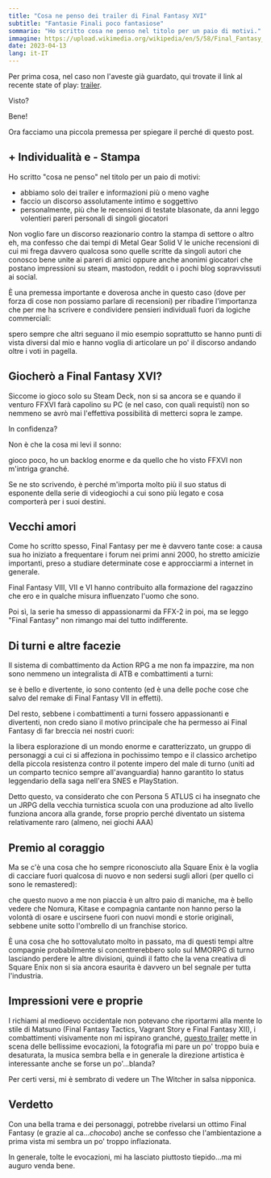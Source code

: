 ```yaml
---
title: "Cosa ne penso dei trailer di Final Fantasy XVI"
subtitle: "Fantasie Finali poco fantasiose"
sommario: "Ho scritto cosa ne penso nel titolo per un paio di motivi."
immagine: https://upload.wikimedia.org/wikipedia/en/5/58/Final_Fantasy_XVI_Key_Art.png
date: 2023-04-13
lang: it-IT
---
```


Per prima cosa, nel caso non l'aveste già guardato, qui trovate il link al recente state of play: [trailer](https://youtu.be/UfP_3UD5qF8).

Visto?

Bene!

Ora facciamo una piccola premessa per spiegare il perché di questo post.

## + Individualità e - Stampa

Ho scritto "cosa ne penso" nel titolo per un paio di motivi:

- abbiamo solo dei trailer e informazioni più o meno vaghe
- faccio un discorso assolutamente intimo e soggettivo
- personalmente, più che le recensioni di testate blasonate, da anni leggo volentieri pareri personali di singoli giocatori

Non voglio fare un discorso reazionario contro la stampa di settore o altro eh, ma confesso che dai tempi di Metal Gear Solid V le uniche recensioni di cui mi frega davvero qualcosa sono quelle scritte da singoli autori che conosco bene unite ai pareri di amici oppure anche anonimi giocatori che postano impressioni su steam, mastodon, reddit o i pochi blog sopravvissuti ai social.

È una premessa importante e doverosa anche in questo caso (dove per forza di cose non possiamo parlare di recensioni) per ribadire l'importanza che per me ha scrivere e condividere pensieri individuali fuori da logiche commerciali: 

spero sempre che altri seguano il mio esempio soprattutto se hanno punti di vista diversi dal mio e hanno voglia di articolare un po' il discorso andando oltre i voti in pagella.

## Giocherò a Final Fantasy XVI?

Siccome io gioco solo su Steam Deck, non si sa ancora se e quando il venturo FFXVI farà capolino su PC (e nel caso, con quali requisti) non so nemmeno se avrò mai l'effettiva possibilità di metterci sopra le zampe. 

In confidenza? 

Non è che la cosa mi levi il sonno: 

gioco poco, ho un backlog enorme e da quello che ho visto FFXVI non m'intriga granché.

Se ne sto scrivendo, è perché m'importa molto più il suo status di esponente della serie di videogiochi a cui sono più legato e cosa comporterà per i suoi destini.

## Vecchi amori

Come ho scritto spesso, Final Fantasy per me è davvero tante cose: a causa sua ho iniziato a frequentare i forum nei primi anni 2000, ho stretto amicizie importanti, preso a studiare determinate cose e approcciarmi a internet in generale.

Final Fantasy VIII, VII e VI hanno contribuito alla formazione del ragazzino che ero e in qualche misura influenzato l'uomo che sono. 

Poi sì, la serie ha smesso di appassionarmi da FFX-2 in poi, ma se leggo "Final Fantasy" non rimango mai del tutto indifferente.

## Di turni e altre facezie

Il sistema di combattimento da Action RPG a me non fa impazzire, ma non sono nemmeno un integralista di ATB e combattimenti a turni: 

se è bello e divertente, io sono contento (ed è una delle poche cose che salvo del remake di Final Fantasy VII in effetti).

Del resto, sebbene i combattimenti a turni fossero appassionanti e divertenti, non credo siano il motivo principale che ha permesso ai Final Fantasy di far breccia nei nostri cuori: 

la libera esplorazione di un mondo enorme e caratterizzato, un gruppo di personaggi a cui ci si affeziona in pochissimo tempo e il classico archetipo della piccola resistenza contro il potente impero del male di turno (uniti ad un comparto tecnico sempre all'avanguardia) hanno garantito lo status leggendario della saga nell'era SNES e PlayStation.

Detto questo, va considerato che con Persona 5 ATLUS ci ha insegnato che un JRPG della vecchia turnistica scuola con una produzione ad alto livello funziona ancora alla grande, forse proprio perché diventato un sistema relativamente raro (almeno, nei giochi AAA)

## Premio al coraggio

Ma se c'è una cosa che ho sempre riconosciuto alla Square Enix è la voglia di cacciare fuori qualcosa di nuovo e non sedersi sugli allori (per quello ci sono le remastered): 

che questo nuovo a me non piaccia è un altro paio di maniche, ma è bello vedere che Nomura, Kitase e compagnia cantante non hanno perso la volontà di osare e uscirsene fuori con nuovi mondi e storie originali, sebbene unite sotto l'ombrello di un franchise storico.

È una cosa che ho sottovalutato molto in passato, ma di questi tempi altre compagnie probabilmente si concentrerebbero solo sul MMORPG di turno lasciando perdere le altre divisioni, quindi il fatto che la vena creativa di Square Enix non si sia ancora esaurita è davvero un bel segnale per tutta l'industria.

## Impressioni vere e proprie

I richiami al medioevo occidentale non potevano che riportarmi alla mente lo stile di Matsuno (Final Fantasy Tactics, Vagrant Story e Final Fantasy XII), i combattimenti visivamente non mi ispirano granché, [questo trailer](https://youtu.be/wvunu2e29tc) mette in scena delle bellissime evocazioni, la fotografia mi pare un po' troppo buia e desaturata, la musica sembra bella e in generale la direzione artistica è interessante anche se forse un po'...blanda?

Per certi versi, mi è sembrato di vedere un The Witcher in salsa nipponica.

## Verdetto

Con una bella trama e dei personaggi, potrebbe rivelarsi un ottimo Final Fantasy (e grazie al ca..._chocobo_) anche se confesso che l'ambientazione a prima vista mi sembra un po' troppo inflazionata.

In generale, tolte le evocazioni, mi ha lasciato piuttosto tiepido...ma mi auguro venda bene.